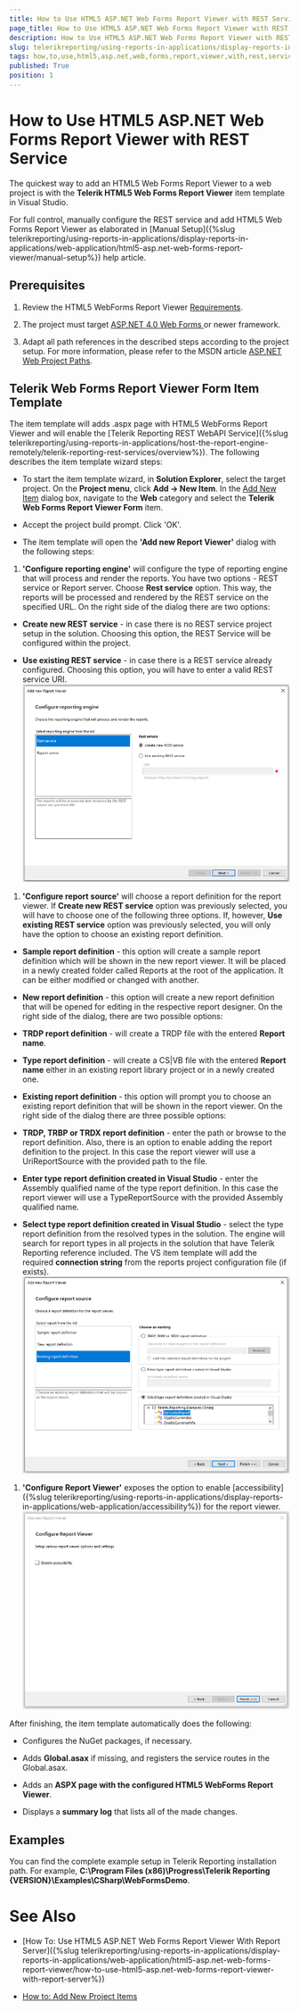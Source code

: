 ```yaml
---
title: How to Use HTML5 ASP.NET Web Forms Report Viewer with REST Service
page_title: How to Use HTML5 ASP.NET Web Forms Report Viewer with REST Service | for Telerik Reporting Documentation
description: How to Use HTML5 ASP.NET Web Forms Report Viewer with REST Service
slug: telerikreporting/using-reports-in-applications/display-reports-in-applications/web-application/html5-asp.net-web-forms-report-viewer/how-to-use-html5-asp.net-web-forms-report-viewer-with-rest-service
tags: how,to,use,html5,asp.net,web,forms,report,viewer,with,rest,service
published: True
position: 1
---
```


# How to Use HTML5 ASP.NET Web Forms Report Viewer with REST Service



The quickest way to add an HTML5 Web Forms Report Viewer to a web project is with the         __Telerik HTML5 Web Forms Report Viewer__ item template in Visual Studio.       

For full control, manually configure the REST service and add HTML5 Web Forms Report Viewer as elaborated         in [Manual Setup]({%slug telerikreporting/using-reports-in-applications/display-reports-in-applications/web-application/html5-asp.net-web-forms-report-viewer/manual-setup%}) help article.       

## Prerequisites

1. Review the HTML5 WebForms Report Viewer [Requirements](db123b4f-a278-402a-96b1-b45d52f2306a).             

1. The project must target                [                   ASP.NET 4.0 Web Forms                 ](https://dotnet.microsoft.com/apps/aspnet/web-forms)               or newer framework.             

1. Adapt all path references in the described steps according to the project setup.               For more information, please refer to the MSDN article               [ASP.NET Web Project Paths](https://docs.microsoft.com/en-us/previous-versions/ms178116(v=vs.140)).             

## Telerik Web Forms Report Viewer Form Item Template

The item template will adds .aspx page with HTML5 WebForms Report Viewer           and will enable the [Telerik Reporting REST WebAPI Service]({%slug telerikreporting/using-reports-in-applications/host-the-report-engine-remotely/telerik-reporting-rest-services/overview%}).           The following describes the item template wizard steps:         

* To start the item template wizard, in __Solution Explorer__, select the target project. On the               __Project menu__, click __Add -> New Item__. In the               [Add New Item](https://msdn.microsoft.com/en-us/library/w0572c5b%28v=vs.100%29.aspx)               dialog box, navigate to the __Web__ category and select the __Telerik Web Forms Report Viewer Form__ item.             

* Accept the project build prompt. Click 'OK'.             

* The item template will open the __'Add new Report Viewer'__ dialog with the following steps:             

1. __'Configure reporting engine'__ will configure the type of reporting engine that will process and render the reports.                   You have two options - REST service or Report server. Choose __Rest service__ option. This way, the reports will be processed                    and rendered by the REST service on the specified URL. On the right side of the dialog there are two options:                 

* __Create new REST service__ - in case there is no REST service project setup in the solution.                       Choosing this option, the REST Service will be configured within the project.                     

* __Use existing REST service__ - in case there is a REST service already configured.                       Choosing this option, you will have to enter a valid REST service URI.                       
  ![item-template-reporting-engine-rest](images/item-template-reporting-engine-rest.png)

1. __'Configure report source'__ will choose a report definition for the report viewer. If                    __Create new REST service__ option was previously selected, you will have to choose one of the following three options.                   If, however, __Use existing REST service__ option was previously selected, you will only have the option to choose                    an existing report definition.                 

* __Sample report definition__ - this option will create a sample report definition which will be shown in the new                        report viewer. It will be placed in a newly created folder called Reports at the root of the application. It can be either modified                        or changed with another.                     

* __New report definition__ - this option will create a new report definition that will be opened for editing in                        the respective report designer. On the right side of the dialog, there are two possible options:                     

* __TRDP report definition__ - will create a TRDP file with the entered __Report name__.                         

* __Type report definition__ - will create a CS|VB file with the entered __Report name__                            either in an existing report library project or in a newly created one.                         

* __Existing report definition__ - this option will prompt you to choose an existing report definition that will                        be shown in the report viewer. On the right side of the dialog there are three possible options:                     

* __TRDP, TRBP or TRDX report definition__ - enter the path or browse to the report definition. Also, there is                           an option to enable adding the report definition to the project. In this case the report viewer will use a UriReportSource with                            the provided path to the file.                         

* __Enter type report definition created in Visual Studio__ - enter the Assembly qualified name of the type                            report definition. In this case the report viewer will use a TypeReportSource with the provided Assembly qualified name.                         

* __Select type report definition created in Visual Studio__ - select the type report definition from the resolved                            types in the solution. The engine will search for report types in all projects in the solution that have Telerik Reporting reference                            included. The VS item template will add the required __connection string__ from the reports project configuration                            file (if exists).                           
  ![item-template-report-source-rest](images/item-template-report-source-rest.png)

1. __'Configure Report Viewer'__ exposes the option to enable                   [accessibility]({%slug telerikreporting/using-reports-in-applications/display-reports-in-applications/web-application/accessibility%}) for the report viewer.                   
  ![Item Template Accessibility](images/item-template-accessibility.png)

After finishing, the item template automatically does the following:         

* Configures the NuGet packages, if necessary.             

* Adds __Global.asax__ if missing, and registers the service routes in the Global.asax.             

* Adds an __ASPX page with the configured HTML5 WebForms Report Viewer__.             

* Displays a __summary log__ that lists all of the made changes.             

## Examples

You can find the complete example setup in Telerik Reporting installation path. For example,            __C:\Program Files (x86)\Progress\Telerik Reporting {VERSION}\Examples\CSharp\WebFormsDemo__.         

# See Also


 * [How To: Use HTML5 ASP.NET Web Forms Report Viewer With Report Server]({%slug telerikreporting/using-reports-in-applications/display-reports-in-applications/web-application/html5-asp.net-web-forms-report-viewer/how-to-use-html5-asp.net-web-forms-report-viewer-with-report-server%})

 * [How to: Add New Project Items](https://docs.microsoft.com/en-us/previous-versions/visualstudio/visual-studio-2010/w0572c5b(v=vs.100))
